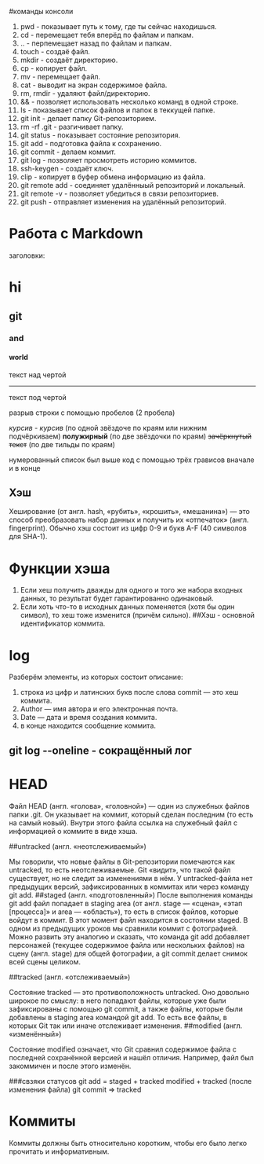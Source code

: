 #команды консоли
1. pwd - показывает путь к тому, где ты сейчас находишься.
2. cd - перемещает тебя вперёд по файлам и папкам.
3. .. - перпемещает назад по файлам и папкам.
4. touch - создаё файл.
5. mkdir - создаёт директорию. 
6. cp - копирует файл.
7. mv - перемещает файл.
8. cat - выводит на экран содержимое файла.
9. rm, rmdir - удаляют файл/директорию.
10. && - позволяет использовать несколько команд в одной строке.
11. ls - показывает список файлов и папок в теккущей папке.
12. git init - делает папку  Git-репозиторием.
13. rm -rf .git - разгичивает папку.
14. git status - показывает состояние репозитория.
15. git add - подготовка файла к сохранению.
16. git commit - делаем коммит.
17. git log - позволяет просмотреть историю коммитов.
18. ssh-keygen - создаёт ключ.
19. clip - копирует в буфер обмена информацию из файла.
20. git remote add - соединяет удалённыый репозиторий и локальный.
21. git remote -v - позволяет убедиться в связи репозиториев.
22. git push - отправляет изменения на удалённый репозиторий.
# Работа с Markdown
заголовки:

# hi
## git 
### and
#### world

текст над чертой

---

текст под чертой

разрыв строки с помощью пробелов (2 пробела)

_курсив_ - *курсив* (по одной звёздоче по краям или нижним подчёркиваем)
**полужирный** (по две звёздочки по краям)
~~зачёркнутый текст~~ (по две тильды по краям)

нумерованный список был выше
код с помощью трёх грависов вначале и в конце

## Хэш
Хеширование (от англ. hash, «рубить», «крошить», «мешанина») — это способ преобразовать набор данных и получить их «отпечаток» (англ. fingerprint). Обычно хэш состоит из цифр 0-9 и букв A-F (40 символов для SHA-1).
# Функции хэша
1. Eсли хеш получить дважды для одного и того же набора входных данных, то результат будет гарантированно одинаковый.
2. Eсли хоть что-то в исходных данных поменяется (хотя бы один символ), то хеш тоже изменится (причём сильно).
##Хэш - основной идентификатор коммита.

# log 
Разберём элементы, из которых состоит описание:
1. строка из цифр и латинских букв после слова commit — это хеш коммита.
2. Author — имя автора и его электронная почта.
3. Date — дата и время создания коммита.
4. в конце находится сообщение коммита.
## git log --oneline - сокращённый лог 

# HEAD
Файл HEAD (англ. «голова», «головной») — один из служебных файлов папки .git. Он указывает на коммит, который сделан последним (то есть на самый новый). Внутри этого файла ссылка на служебный файл с информацией о коммите в виде хэша.

##untracked (англ. «неотслеживаемый»)

Мы говорили, что новые файлы в Git-репозитории помечаются как untracked, то есть неотслеживаемые. Git «видит», что такой файл существует, но не следит за изменениями в нём. У untracked-файла нет предыдущих версий, зафиксированных в коммитах или через команду git add.
##staged (англ. «подготовленный»)
  После выполнения команды git add файл попадает в staging area (от англ. stage — «сцена», «этап [процесса]» и area — «область»), то есть в список файлов, которые войдут в коммит. В этот момент файл находится в состоянии staged.
  В одном из предыдущих уроков мы сравнили коммит с фотографией. Можно развить эту аналогию и сказать, что команда git add добавляет персонажей (текущее содержимое файла или нескольких файлов) на сцену (англ. stage) для общей фотографии, а git commit делает снимок всей сцены целиком. 

##tracked (англ. «отслеживаемый»)

Состояние tracked — это противоположность untracked. Оно довольно широкое по смыслу: в него попадают файлы, которые уже были зафиксированы с помощью git commit, а также файлы, которые были добавлены в staging area командой git add. То есть все файлы, в которых Git так или иначе отслеживает изменения.
##modified (англ. «изменённый»)

Состояние modified означает, что Git сравнил содержимое файла с последней сохранённой версией и нашёл отличия. Например, файл был закоммичен и после этого изменён.

###свзяки статусов
git add = staged + tracked
modified + tracked (после изменения файла)
git commit => tracked
# Коммиты
Коммиты должны быть относительно коротким, чтобы его было легко прочитать и информативным.
